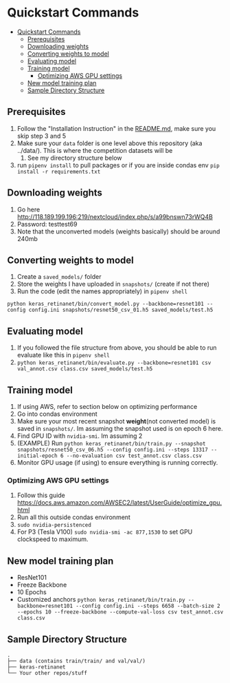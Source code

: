 # Quickstart Commands

- [Quickstart Commands](#quickstart-commands)
  - [Prerequisites](#prerequisites)
  - [Downloading weights](#downloading-weights)
  - [Converting weights to model](#converting-weights-to-model)
  - [Evaluating model](#evaluating-model)
  - [Training model](#training-model)
    - [Optimizing AWS GPU settings](#optimizing-aws-gpu-settings)
  - [New model training plan](#new-model-training-plan)
  - [Sample Directory Structure](#sample-directory-structure)

## Prerequisites
1. Follow the "Installation Instruction" in the [README.md](README.md), make sure you skip step 3 and 5
2. Make sure your `data` folder is one level above this repository (aka ../data/). This is where the competition datasets will be
   1. See my directory structure below
3. run `pipenv install` to pull packages or if you are inside condas env `pip install -r requirements.txt`


## Downloading weights
1. Go here http://118.189.199.196:219/nextcloud/index.php/s/a99bnswn73rWQ4B
2. Password: testtest69
3. Note that the unconverted models (weights basically) should be around 240mb

## Converting weights to model
1. Create a `saved_models/` folder
2. Store the weights I have uploaded in `snapshots/` (create if not there)
3. Run the code (edit the names appropriately) in `pipenv shell`

`python keras_retinanet/bin/convert_model.py --backbone=resnet101 --config config.ini snapshots/resnet50_csv_01.h5 saved_models/test.h5 `


## Evaluating model
1. If you followed the file structure from above, you should be able to run evaluate like this in `pipenv shell`
2. `python keras_retinanet/bin/evaluate.py --backbone=resnet101 csv val_annot.csv class.csv saved_models/test.h5`


## Training model
1. If using AWS, refer to section below on optimizing performance
2. Go into condas environment
3. Make sure your most recent snapshot **weight**(not converted model) is saved in `snapshots/`. Im assuming the snapshot used is on epoch 6 here.
4. Find GPU ID with `nvidia-smi`. Im assuming 2
5. (EXAMPLE) Run `python keras_retinanet/bin/train.py --snapshot snapshots/resnet50_csv_06.h5 --config config.ini --steps 13317 --initial-epoch 6 --no-evaluation csv test_annot.csv class.csv`
6. Monitor GPU usage (if using) to ensure everything is running correctly.

### Optimizing AWS GPU settings
1. Follow this guide https://docs.aws.amazon.com/AWSEC2/latest/UserGuide/optimize_gpu.html
2. Run all this outside condas environment
3. `sudo nvidia-persistenced`
4. For P3 (Tesla V100) `sudo nvidia-smi -ac 877,1530` to set GPU clockspeed to maximum.


## New model training plan
- ResNet101
- Freeze Backbone
- 10 Epochs
- Customized anchors
`python keras_retinanet/bin/train.py --backbone=resnet101 --config config.ini --steps 6658 --batch-size 2 --epochs 10 --freeze-backbone --compute-val-loss csv test_annot.csv class.csv`

## Sample Directory Structure
```
.
├── data (contains train/train/ and val/val/)
├── keras-retinanet
└── Your other repos/stuff
```